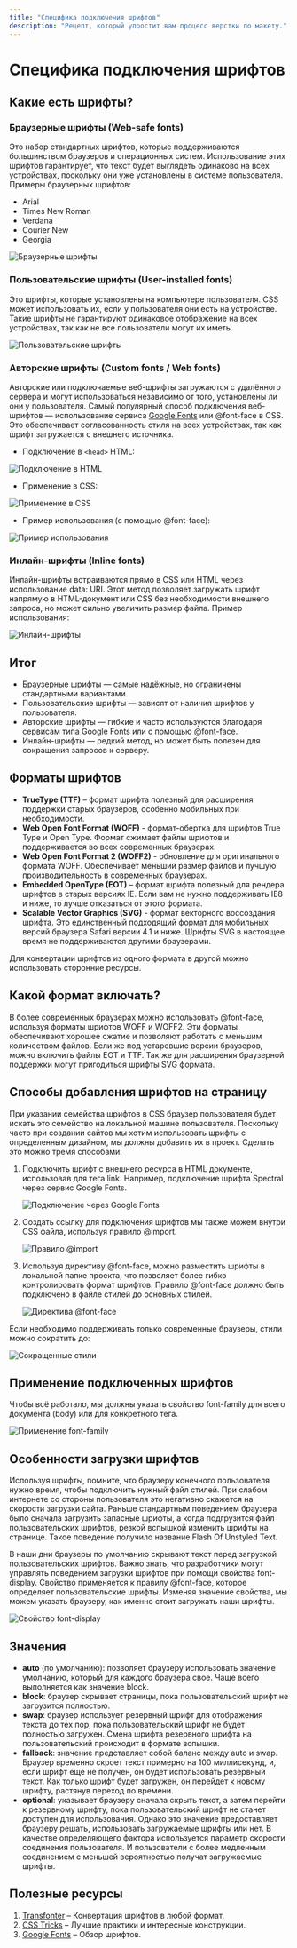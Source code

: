 ```yaml
---
title: "Специфика подключения шрифтов"
description: "Рецепт, который упростит вам процесс верстки по макету."
---
```


# Специфика подключения шрифтов

## Какие есть шрифты?

### Браузерные шрифты (Web-safe fonts)
Это набор стандартных шрифтов, которые поддерживаются большинством браузеров и операционных систем. Использование этих шрифтов гарантирует, что текст будет выглядеть одинаково на всех устройствах, поскольку они уже установлены в системе пользователя. Примеры браузерных шрифтов:
- Arial
- Times New Roman
- Verdana
- Courier New
- Georgia

![Браузерные шрифты](/web-course-site/fonts/image1.png)

### Пользовательские шрифты (User-installed fonts)
Это шрифты, которые установлены на компьютере пользователя. CSS может использовать их, если у пользователя они есть на устройстве. Такие шрифты не гарантируют одинаковое отображение на всех устройствах, так как не все пользователи могут их иметь.

![Пользовательские шрифты](/web-course-site/fonts/image2.png)

### Авторские шрифты (Custom fonts / Web fonts)
Авторские или подключаемые веб-шрифты загружаются с удалённого сервера и могут использоваться независимо от того, установлены ли они у пользователя. Самый популярный способ подключения веб-шрифтов — использование сервиса [Google Fonts](https://fonts.google.com) или @font-face в CSS. Это обеспечивает согласованность стиля на всех устройствах, так как шрифт загружается с внешнего источника.
- Подключение в `<head>` HTML:

![Подключение в HTML](/web-course-site/fonts/image3.png)

- Применение в CSS:

![Применение в CSS](/web-course-site/fonts/image4.png)

- Пример использования (с помощью @font-face):

![Пример использования](/web-course-site/fonts/image5.png)

### Инлайн-шрифты (Inline fonts)
Инлайн-шрифты встраиваются прямо в CSS или HTML через использование data: URI. Этот метод позволяет загружать шрифт напрямую в HTML-документ или CSS без необходимости внешнего запроса, но может сильно увеличить размер файла.
Пример использования:

![Инлайн-шрифты](/web-course-site/fonts/image6.png)

## Итог
- Браузерные шрифты — самые надёжные, но ограничены стандартными вариантами.
- Пользовательские шрифты — зависят от наличия шрифтов у пользователя.
- Авторские шрифты — гибкие и часто используются благодаря сервисам типа Google Fonts или с помощью @font-face.
- Инлайн-шрифты — редкий метод, но может быть полезен для сокращения запросов к серверу.

## Форматы шрифтов
- **TrueType (TTF)** – формат шрифта полезный для расширения поддержки старых браузеров, особенно мобильных при необходимости.
- **Web Open Font Format (WOFF)** - формат-обертка для шрифтов True Type и Open Type. Формат сжимает файлы шрифтов и поддерживается во всех современных браузерах.
- **Web Open Font Format 2 (WOFF2)** - обновление для оригинального формата WOFF. Обеспечивает меньший размер файлов и лучшую производительность в современных браузерах.
- **Embedded OpenType (EOT)** – формат шрифта полезный для рендера шрифтов в старых версиях IE. Если вам не нужно поддерживать IE8 и ниже, то лучше отказаться от этого формата.
- **Scalable Vector Graphics (SVG)** - формат векторного воссоздания шрифта. Это единственный подходящий формат для мобильных версий браузера Safari версии 4.1 и ниже. Шрифты SVG в настоящее время не поддерживаются другими браузерами.

Для конвертации шрифтов из одного формата в другой можно использовать сторонние ресурсы.

## Какой формат включать?
В более современных браузерах можно использовать @font-face, используя форматы шрифтов WOFF и WOFF2. Эти форматы обеспечивают хорошее сжатие и позволяют работать с меньшим количеством файлов. Если же под устаревшие версии браузеров, можно включить файлы EOT и TTF. Так же для расширения браузерной поддержки могут пригодиться шрифты SVG формата.

## Способы добавления шрифтов на страницу
При указании семейства шрифтов в CSS браузер пользователя будет искать это семейство на локальной машине пользователя. Поскольку часто при создании сайтов мы хотим использовать шрифты с определенным дизайном, мы должны добавить их в проект. Сделать это можно тремя способами:
1. Подключить шрифт с внешнего ресурса в HTML документе, использовав для тега link. Например, подключение шрифта Spectral через сервис Google Fonts.

   ![Подключение через Google Fonts](/web-course-site/fonts/image7.png)

2. Создать ссылку для подключения шрифтов мы также можем внутри CSS файла, используя правило @import.

   ![Правило @import](/web-course-site/fonts/image8.png)

3. Используя директиву @font-face, можно разместить шрифты в локальной папке проекта, что позволяет более гибко контролировать формат шрифтов. Правило @font-face должно быть подключено в файле стилей до основных стилей.

   ![Директива @font-face](/web-course-site/fonts/image9.png)

Если необходимо поддерживать только современные браузеры, стили можно сократить до:

![Сокращенные стили](/web-course-site/fonts/image10.png)

## Применение подключенных шрифтов
Чтобы всё работало, мы должны указать свойство font-family для всего документа (body) или для конкретного тега.

![Применение font-family](/web-course-site/fonts/image11.png)

## Особенности загрузки шрифтов
Используя шрифты, помните, что браузеру конечного пользователя нужно время, чтобы подключить нужный файл стилей. При слабом интернете со стороны пользователя это негативно скажется на скорости загрузки сайта. Раньше стандартным поведением браузера было сначала загрузить запасные шрифты, а когда подгрузится файл пользовательских шрифтов, резкой вспышкой изменить шрифты на странице. Такое поведение получило название Flash Of Unstyled Text.

В наши дни браузеры по умолчанию скрывают текст перед загрузкой пользовательских шрифтов. Важно знать, что разработчики могут управлять поведением загрузки шрифтов при помощи свойства font-display. Свойство применяется к правилу @font-face, которое определяет пользовательские шрифты. Изменяя значение свойства, мы можем указать браузеру, как именно стоит загружать наши шрифты.

![Свойство font-display](/web-course-site/fonts/image12.png)

## Значения
- **auto** (по умолчанию): позволяет браузеру использовать значение умолчанию, который для каждого браузера свое. Чаще всего выполняется как значение block.
- **block**: браузер скрывает страницы, пока пользовательский шрифт не загрузится полностью.
- **swap**: браузер использует резервный шрифт для отображения текста до тех пор, пока пользовательский шрифт не будет полностью загружен. Смена шрифта резервного шрифта на пользовательский происходит в формате вспышки.
- **fallback**: значение представляет собой баланс между auto и swap. Браузер временно скроет текст примерно на 100 миллисекунд, и, если шрифт еще не получен, он будет использовать резервный текст. Как только шрифт будет загружен, он перейдет к новому шрифту, растянув переход по времени.
- **optional**: указывает браузеру сначала скрыть текст, а затем перейти к резервному шрифту, пока пользовательский шрифт не станет доступен для использования. Однако это значение предоставляет браузеру решать, использовать загружаемые шрифты или нет. В качестве определяющего фактора используется параметр скорости соединения пользователя. И пользователи с более медленным соединением с меньшей вероятностью получат загружаемые шрифты.

## Полезные ресурсы
1. [Transfonter](https://transfonter.org) – Конвертация шрифтов в любой формат.
2. [CSS Tricks](https://css-tricks.com/snippets/css/using-font-face-in-css/) – Лучшие практики и интересные конструкции.
3. [Google Fonts](https://fonts.google.com) – Обзор шрифтов.
